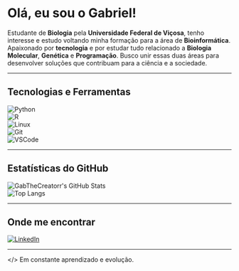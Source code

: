 # Olá, eu sou o Gabriel!  

Estudante de **Biologia** pela **Universidade Federal de Viçosa**, tenho interesse e estudo voltando minha formação para a área de **Bioinformática**. Apaixonado por **tecnologia** e por estudar tudo relacionado a **Biologia Molecular**, **Genética** e **Programação**. Busco unir essas duas áreas para desenvolver soluções que contribuam para a ciência e a sociedade. 

---

## Tecnologias e Ferramentas  

![Python](https://img.shields.io/badge/Python-3776AB?style=for-the-badge&logo=python&logoColor=white)  
![R](https://img.shields.io/badge/R-276DC3?style=for-the-badge&logo=r&logoColor=white)  
![Linux](https://img.shields.io/badge/Linux-FCC624?style=for-the-badge&logo=linux&logoColor=black)  
![Git](https://img.shields.io/badge/Git-F05032?style=for-the-badge&logo=git&logoColor=white)  
![VSCode](https://img.shields.io/badge/VSCode-007ACC?style=for-the-badge&logo=visual-studio-code&logoColor=white)  

---

## Estatísticas do GitHub  

![GabTheCreatorr's GitHub Stats](https://github-readme-stats.vercel.app/api?username=GabTheCreatorr&show_icons=true&theme=default&hide_title=true)  
![Top Langs](https://github-readme-stats.vercel.app/api/top-langs/?username=GabTheCreatorr&layout=compact&theme=default)  

---

## Onde me encontrar  

[![LinkedIn](https://img.shields.io/badge/LinkedIn-0077B5?style=for-the-badge&logo=linkedin&logoColor=white)](https://www.linkedin.com/in/gabriel-passos-bbb8b41aa)  

---

</> Em constante aprendizado e evolução.  
